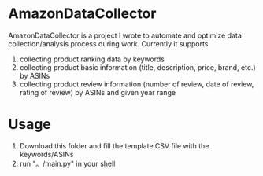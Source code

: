 # AmazonDataCollector
AmazonDataCollector is a project I wrote to automate and optimize data collection/analysis process during work. Currently it supports 
1. collecting product ranking data by keywords  
2. collecting product basic information (title, description, price, brand, etc.) by ASINs
3. collecting product review information (number of review, date of review, rating of review) by ASINs and given year range

# Usage
1. Download this folder and fill the template CSV file with the keywords/ASINs
2. run "。/main.py" in your shell

